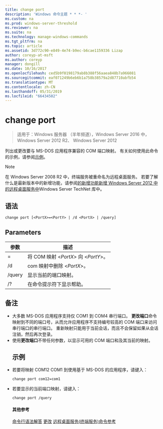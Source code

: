 ```yaml
---
title: change port
description: 'Windows 命令主题 * * *- '
ms.custom: na
ms.prod: windows-server-threshold
ms.reviewer: na
ms.suite: na
ms.technology: manage-windows-commands
ms.tgt_pltfrm: na
ms.topic: article
ms.assetid: 3d772c90-e849-4e74-b9ec-b6cae1159336 Lizap
author: coreyp-at-msft
ms.author: coreyp
manager: dongill
ms.date: 10/16/2017
ms.openlocfilehash: ced5b9f0198179ab8b388f56aaea848b7a966081
ms.sourcegitcommit: eaf071249b6eb6b1a758b38579a2d87710abfb54
ms.translationtype: MT
ms.contentlocale: zh-CN
ms.lasthandoff: 05/31/2019
ms.locfileid: "66434502"
---
```

# <a name="change-port"></a>change port

>适用于：Windows 服务器 （半年频道），Windows Server 2016 中，Windows Server 2012 R2、 Windows Server 2012

列出或更改要与 MS-DOS 应用程序兼容的 COM 端口映射。
有关如何使用此命令的示例，请参阅[示例](#BKMK_examples)。
> [!NOTE]
> 在 Windows Server 2008 R2 中，终端服务被重命名为远程桌面服务。 若要了解什么是最新版本中的新增功能，请参阅[的新增功能新增 Windows Server 2012 中的远程桌面服务中](https://technet.microsoft.com/library/hh831527)Windows Server TechNet 库中。
> ## <a name="syntax"></a>语法
> ```
> change port [<PortX>=<PortY> | /d <PortX> | /query]
> ```
> ## <a name="parameters"></a>Parameters
> 
> |    参数    |              描述               |
> |-----------------|----------------------------------------|
> | <PortX>=<PortY> |    将 COM 映射 <*PortX*> 向 <*PortY*>。    |
> |   /d <PortX>    | com 映射中删除 <*PortX*>。 |
> |     /query      |  显示当前的端口映射。   |
> |       /?        |  在命令提示符下显示帮助。  |
> 
> ## <a name="remarks"></a>备注
> - 大多数 MS-DOS 应用程序支持仅 COM1 到 COM4 串行端口。 **更改端口**命令映射到不同的端口号，从而允许应用程序不支持编号较高的 COM 端口来访问串行端口的串行端口。 重新映射只能用于当前会话，而且不会保留如果从会话注销，然后再次登录。
> - 使用**更改端口**不带任何参数，以显示可用的 COM 端口和及其当前的映射。
>   ## <a name="BKMK_examples"></a>示例
> - 若要将映射 COM12 COM1 到使用基于 MS-DOS 的应用程序，请键入：
>   ```
>   change port com12=com1
>   ```
> - 若要显示的当前端口映射，请键入：
>   ```
>   change port /query
>   ```
>   #### <a name="additional-references"></a>其他参考
>   [命令行语法解答](command-line-syntax-key.md)
>   [更改](change.md)
>   [远程桌面服务&#40;终端服务&#41;命令参考](remote-desktop-services-terminal-services-command-reference.md)
